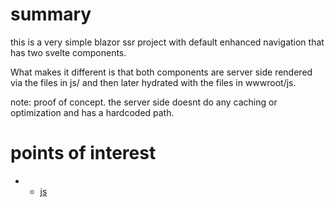 # summary

this is a very simple blazor ssr project with default enhanced navigation that has two svelte components.

What makes it different is that both components are server side rendered via the files in js/ and then later hydrated with the files in wwwroot/js.

note: proof of concept. the server side doesnt do any caching or optimization and has a hardcoded path.

# points of interest 

* * [js](js/)
